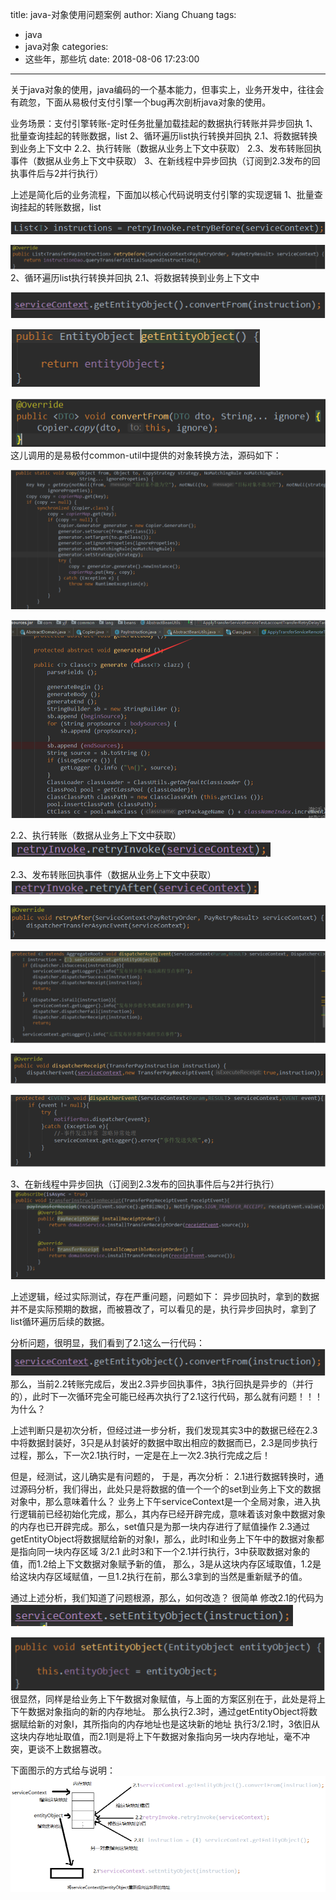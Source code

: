 title: java-对象使用问题案例
author: Xiang Chuang
tags:
  - java
  - java对象
categories:
  - 这些年，那些坑
date: 2018-08-06 17:23:00
---
关于java对象的使用，java编码的一个基本能力，但事实上，业务开发中，往往会有疏忽，下面从易极付支付引擎一个bug再次剖析java对象的使用。

业务场景：支付引擎转账-定时任务批量加载挂起的数据执行转账并异步回执
                1、批量查询挂起的转账数据，list
                2、循环遍历list执行转换并回执
                    2.1、将数据转换到业务上下文中
                    2.2、执行转账（数据从业务上下文中获取）
                    2.3、发布转账回执事件（数据从业务上下文中获取）
                 3、在新线程中异步回执（订阅到2.3发布的回执事件后与2并行执行）

上述是简化后的业务流程，下面加以核心代码说明支付引擎的实现逻辑
                1、批量查询挂起的转账数据，list 
              
![upload successful](\images\pasted-24.png)

![upload successful](\images\pasted-25.png)
 2、循环遍历list执行转换并回执
     2.1、将数据转换到业务上下文中
     
![upload successful](\images\pasted-26.png)

![upload successful](\images\pasted-27.png)

![upload successful](\images\pasted-28.png)
这儿调用的是易极付common-util中提供的对象转换方法，源码如下：

![upload successful](\images\pasted-30.png)

![upload successful](\images\pasted-31.png)

 2.2、执行转账（数据从业务上下文中获取）
![upload successful](\images\pasted-32.png)

2.3、发布转账回执事件（数据从业务上下文中获取）
![upload successful](\images\pasted-33.png)

![upload successful](\images\pasted-34.png)

![upload successful](\images\pasted-35.png)

![upload successful](\images\pasted-36.png)

![upload successful](\images\pasted-37.png)

3、在新线程中异步回执（订阅到2.3发布的回执事件后与2并行执行）
![upload successful](\images\pasted-38.png)

上述逻辑，经过实际测试，存在严重问题，问题如下：
异步回执时，拿到的数据并不是实际预期的数据，而被篡改了，可以看见的是，执行异步回执时，拿到了list循环遍历后续的数据。

分析问题，很明显，我们看到了2.1这么一行代码：
![upload successful](\images\pasted-39.png)
那么，当前2.2转账完成后，发出2.3异步回执事件，3执行回执是异步的（并行的），此时下一次循环完全可能已经再次执行了2.1这行代码，那么就有问题！！！  为什么？

上述判断只是初次分析，但经过进一步分析，我们发现其实3中的数据已经在2.3中将数据封装好，3只是从封装好的数据中取出相应的数据而已，2.3是同步执行过程，那么，下一次2.1执行时，一定是在上一次2.3执行完成之后！

但是，经测试，这儿确实是有问题的，
于是，再次分析：
2.1进行数据转换时，通过源码分析，我们得出，此处只是将数据的值一个一个的set到业务上下文的数据对象中，那么意味着什么？  业务上下午serviceContext是一个全局对象，进入执行逻辑前已经初始化完成，那么，其内存已经开辟完成，意味着该对象中数据对象的内存也已开辟完成。那么，set值只是为那一块内存进行了赋值操作
2.3通过getEntityObject将数据赋给新的对象I，那么，此时I和业务上下午中的数据对象都是指向同一块内存区域
3/2.1 此时3和下一个2.1并行执行，3中获取数据对象的值，而1.2给上下文数据对象赋予新的值， 那么，3是从这块内存区域取值，1.2是给这块内存区域赋值，一旦1.2执行在前，那么3拿到的当然是重新赋予的值。

通过上述分析，我们知道了问题根源，那么，如何改造？
很简单
修改2.1的代码为
![upload successful](\images\pasted-40.png)

![upload successful](\images\pasted-41.png)
很显然，同样是给业务上下午数据对象赋值，与上面的方案区别在于，此处是将上下午数据对象指向的新的内存地址。
那么执行2.3时，通过getEntityObject将数据赋给新的对象I，其所指向的内存地址也是这块新的地址
执行3/2.1时，3依旧从这块内存地址取值，而2.1则是将上下午数据对象指向另一块内存地址，毫不冲突，更谈不上数据篡改。

下面图示的方式给与说明：
![upload successful](\images\pasted-42.png)
